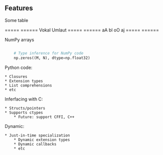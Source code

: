 Features
--------

Some table

=====  ======
Vokal  Umlaut
=====  ======
aA     bl
oO     aj
=====  ======

NumPy arrays

```python

    # Type inference for NumPy code
    np.zeros((M, N), dtype=np.float32)

```

Python code:

    * Closures
    * Extension types
    * List comprehensions
    * etc

Inferfacing with C:

    * Structs/pointers
    * Supports ctypes
        * Future: support CFFI, C++

Dynamic:

    * Just-in-time specialization
        * Dynamic extension types
        * Dynamic callbacks
        * etc
